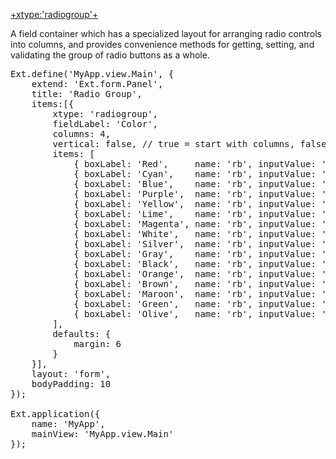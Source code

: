 <a href="http://docs.sencha.com/extjs/5.0/apidocs/#!/api/Ext.form.RadioGroup" target="api">+xtype:'radiogroup'+</a>

A field container which has a specialized layout for arranging radio controls into columns, 
and provides convenience methods for getting, setting, and validating the group of radio buttons as a whole.


<pre class="runnable run">
Ext.define('MyApp.view.Main', {
    extend: 'Ext.form.Panel',
    title: 'Radio Group',
    items:[{
        xtype: 'radiogroup',
        fieldLabel: 'Color',
        columns: 4,
        vertical: false, // true = start with columns, false = start with rows
        items: [
            { boxLabel: 'Red',     name: 'rb', inputValue: '1' },
            { boxLabel: 'Cyan',    name: 'rb', inputValue: '4' },
            { boxLabel: 'Blue',    name: 'rb', inputValue: '5' },
            { boxLabel: 'Purple',  name: 'rb', inputValue: '6' },
            { boxLabel: 'Yellow',  name: 'rb', inputValue: '2', checked: true},
            { boxLabel: 'Lime',    name: 'rb', inputValue: '3' },
            { boxLabel: 'Magenta', name: 'rb', inputValue: '6' },
            { boxLabel: 'White',   name: 'rb', inputValue: '6' },
            { boxLabel: 'Silver',  name: 'rb', inputValue: '6' },
            { boxLabel: 'Gray',    name: 'rb', inputValue: '6' },
            { boxLabel: 'Black',   name: 'rb', inputValue: '6' },
            { boxLabel: 'Orange',  name: 'rb', inputValue: '6' },
            { boxLabel: 'Brown',   name: 'rb', inputValue: '6' },
            { boxLabel: 'Maroon',  name: 'rb', inputValue: '6' },
            { boxLabel: 'Green',   name: 'rb', inputValue: '6' },
            { boxLabel: 'Olive',   name: 'rb', inputValue: '6' },
        ],
        defaults: {
            margin: 6
        }
    }],
    layout: 'form',
    bodyPadding: 10
});

Ext.application({
    name: 'MyApp',
    mainView: 'MyApp.view.Main'
});

</pre>